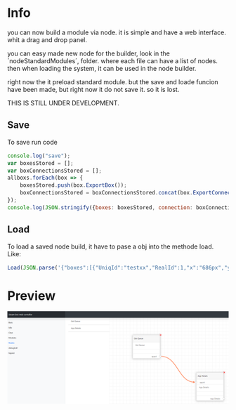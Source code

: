 # Info
you can now build a module via node. it is simple and have a web interface. whit a drag and drop panel. 

you can easy made new node for the builder, look in the ´nodeStandardModules´, folder. where each file can have a list of nodes. then when loading the system, it can be used in the node builder. 

right now the it preload standard module. but the save and loade funcion have been made, but right now it do not save it.
so it is lost. 

THIS IS STILL UNDER DEVELOPMENT.

## Save
To save run code 
```js
console.log("save");
var boxesStored = [];
var boxConnectionsStored = [];
allboxs.forEach(box => {
    boxesStored.push(box.ExportBox());
    boxConnectionsStored = boxConnectionsStored.concat(box.ExportConnections());
});
console.log(JSON.stringify({boxes: boxesStored, connection: boxConnectionsStored}));
```
## Load
To load a saved node build, it have to pase a obj into the methode load. 
Like: 
```js
Load(JSON.parse('{"boxes":[{"UniqId":"testxx","RealId":1,"x":"686px","y":"344px","fields":[]},{"UniqId":"testx","RealId":4,"x":"314px","y":"173px","fields":[]}],"connection":[{"FromID":"testx_O_0","FromRealId":4,"ToID":"testxx_I_0","ToRealId":1}]}'));
```
# Preview
![Node build page](../ekstra/NodeBuildingPage.PNG)